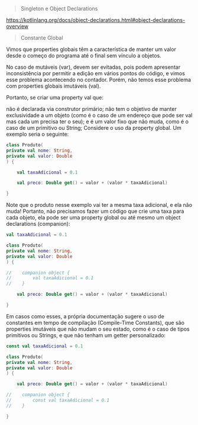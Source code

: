 
> Singleton e Object Declarations

https://kotlinlang.org/docs/object-declarations.html#object-declarations-overview

> Constante Global

Vimos que properties globais têm a característica de manter um valor desde o começo do programa até o final sem vínculo a objetos.

No caso de mutáveis (var), devem ser evitadas, pois podem apresentar inconsistência por permitir a edição em vários pontos do código, e vimos esse problema acontecendo no contador. Porém, não temos esse problema com properties globais imutáveis (val).

Portanto, se criar uma property val que:

não é declarada via construtor primário;
não tem o objetivo de manter exclusividade a um objeto (como é o caso de um endereço que pode ser val mas cada um precisa ter o seu);
e é um valor fixo que não muda, como é o caso de um primitivo ou String;
Considere o uso da property global. Um exemplo seria o seguinte:

```kotlin
class Produto(
private val nome: String,
private val valor: Double
) {

    val taxaAdicional = 0.1

    val preco: Double get() = valor + (valor * taxaAdicional)

}
```
Note que o produto nesse exemplo vai ter a mesma taxa adicional, e ela não muda! Portanto, não precisamos fazer um código que crie uma taxa para cada objeto, ela pode ser uma property global ou até mesmo um object declarations (companion):

```kotlin
val taxaAdicional = 0.1

class Produto(
private val nome: String,
private val valor: Double
) {

//    companion object {
//        val taxaAdicional = 0.1
//    }

    val preco: Double get() = valor + (valor * taxaAdicional)

}
```
Em casos como esses, a própria documentação sugere o uso de constantes em tempo de compilação (Compile-Time Constants), que são properties imutáveis que não mudam o seu estado, como é o caso de tipos primitivos ou Strings, e que não tenham um getter personalizado:

```kotlin
const val taxaAdicional = 0.1

class Produto(
private val nome: String,
private val valor: Double
) {

    val preco: Double get() = valor + (valor * taxaAdicional)

//    companion object {
//        const val taxaAdicional = 0.1
//    }

}
```
